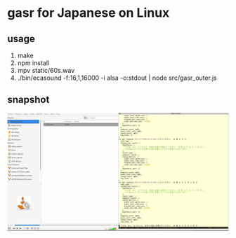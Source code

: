 # gasr for Japanese on Linux

## usage
1. make
2. npm install
3. mpv static/60s.wav
4. ./bin/ecasound -f:16,1,16000 -i alsa -o:stdout | node src/gasr_outer.js

## snapshot

![](./static/2023-07-22-16-49-55.png)